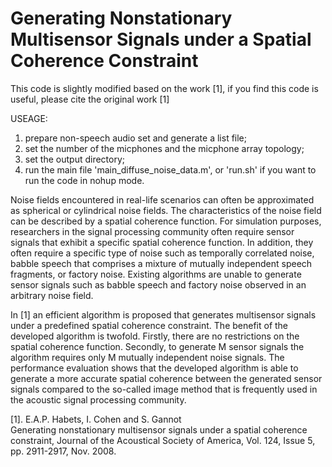 # Generating Nonstationary Multisensor Signals under a Spatial Coherence Constraint

This code is slightly modified based on the work [1], if you find this code is useful, please cite the original work [1]

USEAGE:    
1. prepare non-speech audio set and generate a list file;    
2. set the number of the micphones and the micphone array topology;    
3. set the output directory;    
4. run the main file 'main_diffuse_noise_data.m', or 'run.sh' if you want to run the code in nohup mode.    

Noise fields encountered in real-life scenarios can often be approximated as spherical or cylindrical noise fields. The characteristics of the noise field can be described by a spatial coherence function. For simulation purposes, researchers in the signal processing community often require sensor signals that exhibit a specific spatial coherence function. In addition, they often require a specific type of noise such as temporally correlated noise, babble speech that comprises a mixture of mutually independent speech fragments, or factory noise. Existing algorithms are unable to generate sensor signals such as babble speech and factory noise observed in an arbitrary noise field. 

In [1] an efficient algorithm is proposed that generates multisensor signals under a predefined spatial coherence constraint. The benefit of the developed algorithm is twofold. Firstly, there are no restrictions on the spatial coherence function. Secondly, to generate M sensor signals the algorithm requires only M mutually independent noise signals. The performance evaluation shows that the developed algorithm is able to generate a more accurate spatial coherence between the generated sensor signals compared to the so-called image method that is frequently used in the acoustic signal processing community.

[1]. E.A.P. Habets, I. Cohen and S. Gannot  
Generating nonstationary multisensor signals under a spatial coherence constraint, Journal of the Acoustical Society of America, Vol. 124, Issue 5, pp. 2911-2917, Nov. 2008.
